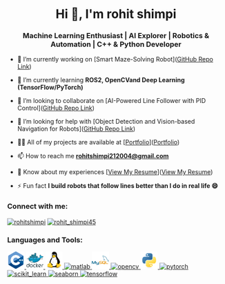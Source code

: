 <h1 align="center">Hi 👋, I'm rohit shimpi</h1>
<h3 align="center">Machine Learning Enthusiast | AI Explorer | Robotics & Automation | C++ & Python Developer</h3>

- 🔭 I’m currently working on [Smart Maze-Solving Robot]([GitHub Repo Link](https://github.com/your-username/maze-solving-robot))

- 🌱 I’m currently learning **ROS2, OpenCVand Deep Learning (TensorFlow/PyTorch)**

- 👯 I’m looking to collaborate on [AI-Powered Line Follower with PID Control]([GitHub Repo Link](https://github.com/your-username/line-follower-pid))

- 🤝 I’m looking for help with [Object Detection and Vision-based Navigation for Robots]([GitHub Repo Link](https://github.com/your-username/vision-navigation))

- 👨‍💻 All of my projects are available at [[Portfolio](https://your-portfolio-link.com)]([Portfolio](https://your-portfolio-link.com))

- 📫 How to reach me **rohitshimpi212004@gmail.com**

- 📄 Know about my experiences [[View My Resume](https://your-resume-link.com)]([View My Resume](https://your-resume-link.com))

- ⚡ Fun fact **I build robots that follow lines better than I do in real life 😄**

<h3 align="left">Connect with me:</h3>
<p align="left">
<a href="https://linkedin.com/in/rohitshimpi" target="blank"><img align="center" src="https://raw.githubusercontent.com/rahuldkjain/github-profile-readme-generator/master/src/images/icons/Social/linked-in-alt.svg" alt="rohitshimpi" height="30" width="40" /></a>
<a href="https://instagram.com/rohit_shimpi45" target="blank"><img align="center" src="https://raw.githubusercontent.com/rahuldkjain/github-profile-readme-generator/master/src/images/icons/Social/instagram.svg" alt="rohit_shimpi45" height="30" width="40" /></a>
</p>

<h3 align="left">Languages and Tools:</h3>
<p align="left"> <a href="https://www.w3schools.com/cpp/" target="_blank" rel="noreferrer"> <img src="https://raw.githubusercontent.com/devicons/devicon/master/icons/cplusplus/cplusplus-original.svg" alt="cplusplus" width="40" height="40"/> </a> <a href="https://www.docker.com/" target="_blank" rel="noreferrer"> <img src="https://raw.githubusercontent.com/devicons/devicon/master/icons/docker/docker-original-wordmark.svg" alt="docker" width="40" height="40"/> </a> <a href="https://www.linux.org/" target="_blank" rel="noreferrer"> <img src="https://raw.githubusercontent.com/devicons/devicon/master/icons/linux/linux-original.svg" alt="linux" width="40" height="40"/> </a> <a href="https://www.mathworks.com/" target="_blank" rel="noreferrer"> <img src="https://upload.wikimedia.org/wikipedia/commons/2/21/Matlab_Logo.png" alt="matlab" width="40" height="40"/> </a> <a href="https://www.mysql.com/" target="_blank" rel="noreferrer"> <img src="https://raw.githubusercontent.com/devicons/devicon/master/icons/mysql/mysql-original-wordmark.svg" alt="mysql" width="40" height="40"/> </a> <a href="https://opencv.org/" target="_blank" rel="noreferrer"> <img src="https://www.vectorlogo.zone/logos/opencv/opencv-icon.svg" alt="opencv" width="40" height="40"/> </a> <a href="https://www.python.org" target="_blank" rel="noreferrer"> <img src="https://raw.githubusercontent.com/devicons/devicon/master/icons/python/python-original.svg" alt="python" width="40" height="40"/> </a> <a href="https://pytorch.org/" target="_blank" rel="noreferrer"> <img src="https://www.vectorlogo.zone/logos/pytorch/pytorch-icon.svg" alt="pytorch" width="40" height="40"/> </a> <a href="https://scikit-learn.org/" target="_blank" rel="noreferrer"> <img src="https://upload.wikimedia.org/wikipedia/commons/0/05/Scikit_learn_logo_small.svg" alt="scikit_learn" width="40" height="40"/> </a> <a href="https://seaborn.pydata.org/" target="_blank" rel="noreferrer"> <img src="https://seaborn.pydata.org/_images/logo-mark-lightbg.svg" alt="seaborn" width="40" height="40"/> </a> <a href="https://www.tensorflow.org" target="_blank" rel="noreferrer"> <img src="https://www.vectorlogo.zone/logos/tensorflow/tensorflow-icon.svg" alt="tensorflow" width="40" height="40"/> </a> </p>
